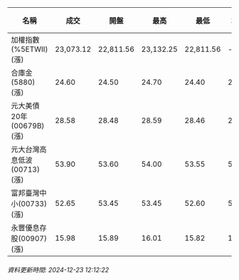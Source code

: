 | 名稱 | 成交 | 開盤 | 最高 | 最低 | 均價 | 成交金額(億) | 昨收 | 漲跌幅 | 漲跌 | 總量 | 昨量 | 振幅 |
| -------- | -------- | -------- | -------- |-------- | -------- | -------- |-------- |-------- |-------- | -------- | -------- |-------- |
|加權指數(%5ETWII) (漲)|23,073.12|22,811.56|23,132.25|22,811.56|-|2,469.57|22,510.25|2.50%|562.87|4,989,278|0|1.42%|
|合庫金(5880) (漲)|24.60|24.50|24.70|24.40|24.54|1.42|24.30|1.23%|0.30|5,799|75,704|1.23%|
|元大美債20年(00679B) (漲)|28.58|28.48|28.59|28.46|28.52|8.03|28.52|0.21%|0.06|28,137|59,310|0.46%|
|元大台灣高息低波(00713) (漲)|53.90|53.60|54.00|53.55|53.73|3.00|53.35|1.03%|0.55|5,577|15,972|0.84%|
|富邦臺灣中小(00733) (漲)|52.65|53.45|53.45|52.60|52.81|0.256|52.30|0.67%|0.35|485|796|1.63%|
|永豐優息存股(00907) (漲)|15.98|15.89|16.01|15.82|15.90|0.570|15.78|1.27%|0.20|3,587|7,027|1.20%|
###### 資料更新時間: 2024-12-23 12:12:22